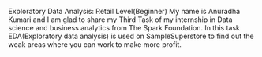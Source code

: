 Exploratory Data Analysis: Retail Level(Beginner)
My name is Anuradha Kumari and I am glad to share my Third Task of my internship in Data science and business analytics from The Spark Foundation. In this task EDA(Exploratory data analysis) is used on SampleSuperstore to find out the weak areas where you can work to make more profit.

